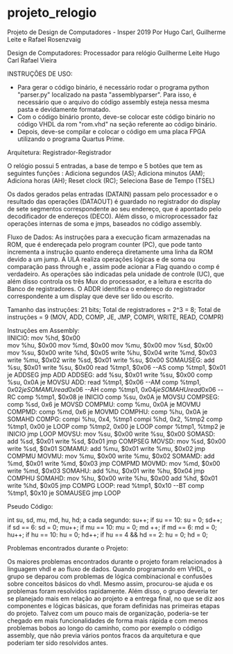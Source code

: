 # projeto_relogio
Projeto de Design de Computadores - Insper 2019
Por Hugo Carl, Guilherme Leite e Rafael Rosenzvaig

Design de Computadores: Processador para relógio
Guilherme Leite
Hugo Carl
Rafael Vieira

INSTRUÇÕES DE USO:

- Para gerar o código binário, é necessário rodar o programa python "parser.py" localizado na pasta "assemblyparser". Para isso, é necessário que o arquivo do código assembly esteja nessa mesma pasta e devidamente formatado.
- Com o código binário pronto, deve-se colocar este código binário no código VHDL da rom "rom.vhd" na seção referente ao código binário.
- Depois, deve-se compilar e colocar o código em uma placa FPGA utilizando o programa Quartus Prime.

Arquitetura: Registrador-Registrador

O relógio possui 5 entradas, a base de tempo e 5 botões que tem as seguintes funções :
Adiciona segundos (AS);
Adiciona minutos (AM);
Adiciona horas (AH);
Reset clock (RC);
Seleciona Base de Tempo (TSEL)

Os dados gerados pelas entradas (DATAIN) passam pelo processador e o resultado das operações (DATAOUT) é guardado no registrador do display de sete segmentos correspondente ao seu endereço, que é apontado pelo decodificador de endereços (DECO). 
Além disso, o microprocessador faz operações internas de soma e jmps, baseados no código assembly.

Fluxo de Dados:
	As instruções para a execução ficam armazenadas na ROM, que é endereçada pelo program counter (PC), que pode tanto incrementa a instrução quanto endereça diretamente uma linha da ROM devido a um jump. A ULA realiza operações lógicas e de soma ou comparação pass through e , assim pode acionar a Flag quando o comp é verdadeiro. As operações são indicadas pela unidade de controle (UC), que além disso controla os três Mux do processador, e a leitura e escrita do Banco de registradores. O ADDR identifica o endereço do registrador correspondente a um display que deve ser lido ou escrito.


Tamanho das instruções: 21 bits;
Total de registradores = 2^3 = 8;
Total de instruções = 9 (MOV, ADD, COMP, JE, JMP, COMPI, WRITE, READ, COMPR)

Instruções em Assembly:  
IINICIO:
mov %hd, $0x00         
mov %hu, $0x00
mov %md, $0x00
mov %mu, $0x00
mov %sd, $0x00
mov %su, $0x00
write %hd, $0x05
write %hu, $0x04
write %md, $0x03
write %mu, $0x02
write %sd, $0x01
write %su, $0x00
SOMAUSEG:
add %su, $0x01
write %su, $0x00
read %tmp1, $0x06 --AS
comp %tmp1, $0x01
je ADDSEG
jmp ADD
ADDSEG:
add %su, $0x01
write %su, $0x00
comp %su, 0x0A
je MOVSU
ADD:
read %tmp1, $0x06 --AM
comp %tmp1, $0x02
je SOMAMU
read %tmp1 ,$0x06 --AH
comp %tmp1, $0x04
je SOMAHU
read %tmp1 ,$0x06 --RC
comp %tmp1, $0x08
je INICIO
comp %su, 0x0A
je MOVSU
COMPSEG:
comp %sd, 0x6
je MOVSD
COMPMU:
comp %mu, 0x0A
je MOVMU
COMPMD:
comp %md, 0x6
je MOVMD
COMPHU:
comp %hu, 0x0A
je SOMAHD
COMPG:
compi %hu, 0x4, %tmp1
compi %hd, 0x2, %tmp2
comp %tmp1, 0x00
je LOOP
comp %tmp2, 0x00
je LOOP
compr %tmp1, %tmp2
je INICIO
jmp LOOP
MOVSU:
mov %su, $0x00
write %su, $0x00
SOMASD:
add %sd, $0x01
write %sd, $0x01
jmp COMPSEG
MOVSD:
mov %sd, $0x00
write %sd, $0x01
SOMAMU:
add %mu, $0x01
write %mu, $0x02
jmp COMPMU
MOVMU:
mov %mu, $0x00
write %mu, $0x02
SOMAMD:
add %md, $0x01
write %md, $0x03
jmp COMPMD
MOVMD:
mov %md, $0x00
write %md, $0x03
SOMAHU:
add %hu, $0x01
write %hu, $0x04
jmp COMPHU
SOMAHD:
mov %hu, $0x00
write %hu, $0x00
add %hd, $0x01
write %hd, $0x05
jmp COMPG
LOOP:
read %tmp1, $0x10 --BT
comp %tmp1, $0x10
je SOMAUSEG
jmp LOOP


Pseudo Código: 

int su, sd, mu, md, hu, hd;
a cada segundo:
	su++;
if su == 10:
		su = 0;
		sd++;
if sd == 6:
	sd = 0;
	mu++;
if mu == 10:
	mu = 0;
	md ++;
if md == 6:
	md = 0;
	hu++;
if hu == 10:
	hu = 0;
	hd++;
if hu == 4 && hd == 2:
	hu = 0;
	hd = 0;

Problemas encontrados durante o Projeto:  

Os maiores problemas encontrados durante o projeto foram relacionados à linguagem vhdl e ao fluxo de dados. Quando programando em VHDL, o grupo se deparou com problemas de lógica combinacional e confusões sobre conceitos básicos do vhdl. Mesmo assim, procurou-se ajuda e os problemas foram resolvidos rapidamente.
Além disso, o grupo deveria ter se planejado mais em relação ao projeto e a entrega final, no que se diz aos componentes e lógicas básicas, que foram definidas nas primeiras etapas do projeto. Talvez com um pouco mais de organização, poderia-se ter chegado em mais funcionalidades de forma mais rápida e com menos problemas bobos ao longo do caminho, como por exemplo o código assembly, que não previa vários pontos fracos da arquitetura e que poderiam ter sido resolvidos antes.


		

